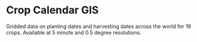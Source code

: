 # Crop Calendar GIS

Gridded data on planting dates and harvesting dates across the world for 19 crops. Available at 5 minute and 0.5 degree resolutions.

